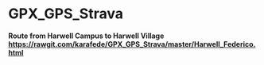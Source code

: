 # GPX_GPS_Strava
<strong>Route from Harwell Campus to Harwell Village<br>
https://rawgit.com/karafede/GPX_GPS_Strava/master/Harwell_Federico.html
